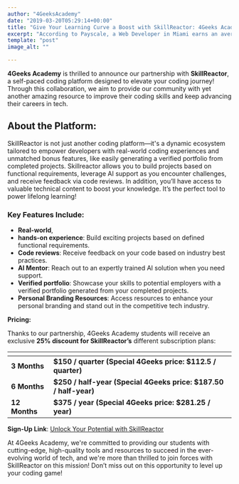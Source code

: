```yaml
---
author: "4GeeksAcademy"
date: "2019-03-20T05:29:14+00:00"
title: "Give Your Learning Curve a Boost with SkillReactor: 4Geeks Academy's Newest Partner!"
excerpt: "According to Payscale, a Web Developer in Miami earns an average of $64k per year, and an entry-level developer earns an average of $51k in the same period."
template: "post" 
image_alt: ""

---
```


**4Geeks Academy** is thrilled to announce our partnership with **SkillReactor**, a self-paced coding platform designed to elevate your coding journey! Through this collaboration, we aim to provide our community with yet another amazing resource to improve their coding skills and keep advancing their careers in tech.

## About the Platform:

SkillReactor is not just another coding platform—it's a dynamic ecosystem tailored to empower developers with real-world coding experiences and unmatched bonus features, like easily generating a verified portfolio from completed projects. Skillreactor allows you to build projects based on functional requirements, leverage AI support as you encounter challenges, and receive feedback via code reviews. In addition, you’ll have access to valuable technical content to boost your knowledge. It’s the perfect tool to power lifelong learning!

### Key Features Include:

- **Real-world**, 
- **hands-on experience**: Build exciting projects based on defined functional requirements.
- **Code reviews**: Receive feedback on your code based on industry best practices.
- **AI Mentor**: Reach out to an expertly trained AI solution when you need support.
- **Verified portfolio**: Showcase your skills to potential employers with a verified portfolio generated from your completed projects.
- **Personal Branding Resources**: Access resources to enhance your personal branding and stand out in the competitive tech industry.

**Pricing:**

Thanks to our partnership, 4Geeks Academy students will receive an exclusive **25% discount for SkillReactor’s** different subscription plans:


| <!-- -->    | <!-- -->    |
|-------------|-------------|
| **3 Months** | **$150 / quarter (Special 4Geeks price: $112.5 / quarter)**       |
| **6 Months** | **$250 / half-year (Special 4Geeks price: $187.50 / half-year)** |
| **12 Months** | **$375 / year (Special 4Geeks price: $281.25 / year)** |


**Sign-Up Link**: [Unlock Your Potential with SkillReactor](https://www.skillreactor.io/)

At 4Geeks Academy, we're committed to providing our students with cutting-edge, high-quality tools and resources to succeed in the ever-evolving world of tech, and we're more than thrilled to join forces with SkillReactor on this mission! Don’t miss out on this opportunity to level up your coding game!
